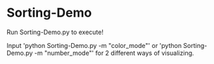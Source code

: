# Sorting-Demo
Run Sorting-Demo.py to execute!

Input 'python Sorting-Demo.py -m "color_mode"'
  or 'python Sorting-Demo.py -m "number_mode"'
  for 2 different ways of visualizing.
